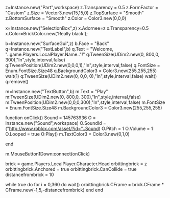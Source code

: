 z=Instance.new("Part",workspace)
z.Transparency = 0.5
z.FormFactor = "Custom"
z.Size = Vector3.new(15,15,0)
z.TopSurface = "Smooth"
z.BottomSurface = "Smooth"
z.Color = Color3.new(0,0,0)

x=Instance.new("SelectionBox",z)
x.Adornee=z
x.Transparency=0.5
x.Color=BrickColor.new('Really black');

b=Instance.new("SurfaceGui",z)
b.Face = "Back"
q=Instance.new("TextLabel",b)
q.Text = "Welcome, "..game.Players.LocalPlayer.Name.."!"
q:TweenSize(UDim2.new(0, 800,0, 300),"In",style,interval,false)
q:TweenPosition(UDim2.new(0,0,0,1),"In",style,interval,false)
q.FontSize = Enum.FontSize.Size48
q.BackgroundColor3 = Color3.new(255,255,255)
wait(1)
q:TweenSize(UDim2.new(0, 0,0, 0),"In",style,interval,false)
wait()
q:remove()


m=Instance.new("TextButton",b)
m.Text = "Play"
m:TweenSize(UDim2.new(0, 800,0, 300),"In",style,interval,false)
m:TweenPosition(UDim2.new(0,0,0,300),"In",style,interval,false)
m.FontSize = Enum.FontSize.Size48
m.BackgroundColor3 = Color3.new(255,255,255)

function onClick()
Sound = 145763936
O = Instance.new("Sound",workspace)
O.SoundId = ("http://www.roblox.com/asset/?id="..Sound)
O.Pitch = 1
O.Volume = 1
O.Looped = true 
O:Play()
m.TextColor3 = Color3.new(0,1,0)


end

m.MouseButton1Down:connect(onClick)



brick = game.Players.LocalPlayer.Character.Head
orbittingbrick = z
orbittingbrick.Anchored = true
orbittingbrick.CanCollide = true
distancefrombrick = 10

while true do 
for i = 0,360 do
wait()
orbittingbrick.CFrame = brick.CFrame * CFrame.new(-1,5,-distancefrombrick)
end
end

